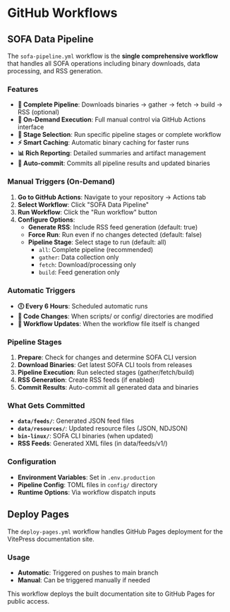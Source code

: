 # GitHub Workflows

## SOFA Data Pipeline

The `sofa-pipeline.yml` workflow is the **single comprehensive workflow** that handles all SOFA operations including binary downloads, data processing, and RSS generation.

### Features

- **🔄 Complete Pipeline**: Downloads binaries → gather → fetch → build → RSS (optional)
- **📱 On-Demand Execution**: Full manual control via GitHub Actions interface
- **🎯 Stage Selection**: Run specific pipeline stages or complete workflow
- **⚡ Smart Caching**: Automatic binary caching for faster runs
- **📊 Rich Reporting**: Detailed summaries and artifact management
- **🔧 Auto-commit**: Commits all pipeline results and updated binaries

### Manual Triggers (On-Demand)

1. **Go to GitHub Actions**: Navigate to your repository → Actions tab
2. **Select Workflow**: Click "SOFA Data Pipeline"
3. **Run Workflow**: Click the "Run workflow" button
4. **Configure Options**:
   - **Generate RSS**: Include RSS feed generation (default: true)
   - **Force Run**: Run even if no changes detected (default: false)
   - **Pipeline Stage**: Select stage to run (default: all)
     - `all`: Complete pipeline (recommended)
     - `gather`: Data collection only
     - `fetch`: Download/processing only
     - `build`: Feed generation only

### Automatic Triggers

- **🕕 Every 6 Hours**: Scheduled automatic runs
- **📝 Code Changes**: When scripts/ or config/ directories are modified
- **🔄 Workflow Updates**: When the workflow file itself is changed

### Pipeline Stages

1. **Prepare**: Check for changes and determine SOFA CLI version
2. **Download Binaries**: Get latest SOFA CLI tools from releases
3. **Pipeline Execution**: Run selected stages (gather/fetch/build)
4. **RSS Generation**: Create RSS feeds (if enabled)
5. **Commit Results**: Auto-commit all generated data and binaries

### What Gets Committed

- **`data/feeds/`**: Generated JSON feed files
- **`data/resources/`**: Updated resource files (JSON, NDJSON)  
- **`bin-linux/`**: SOFA CLI binaries (when updated)
- **RSS Feeds**: Generated XML files (in data/feeds/v1/)

### Configuration

- **Environment Variables**: Set in `.env.production`
- **Pipeline Config**: TOML files in `config/` directory
- **Runtime Options**: Via workflow dispatch inputs

## Deploy Pages

The `deploy-pages.yml` workflow handles GitHub Pages deployment for the VitePress documentation site.

### Usage

- **Automatic**: Triggered on pushes to main branch
- **Manual**: Can be triggered manually if needed

This workflow deploys the built documentation site to GitHub Pages for public access.